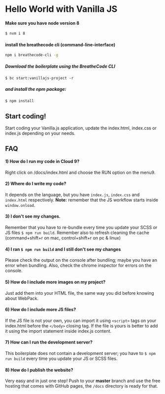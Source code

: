 # Hello World with Vanilla JS

#### Make sure you have node version 8
```sh
$ nvm i 8
```

#### install the breathecode cli (command-line-interface)
```sh
npm i breathecode-cli -g
```

##### Download the boilerplate using the BreatheCode CLI
```
$ bc start:vanillajs-project -r
```
##### and install the npm package:
```
$ npm install
```

## Start coding! 

Start coding your Vanilla.js application, update the index.html, index.css or index.js depending on your needs.

## FAQ

#### 1) How do I run my code in Cloud 9?
Right click on /docs/index.html and choose the RUN option on the menu9.

#### 2) Where do I write my code?
It depends on the language, but you have `index.js`, `index.css` and `index.html` respectively. 
__Note:__ remember that the JS workflow starts inside `window.onload`.

#### 3) I don't see my changes.
Remember that you have to re-bundle every time you update your SCSS or JS files `$ npm run build`. 
Remember also to refresh cleaning the cache (command+shift+r on mac, control+shift+r on pc & linux)

#### 4) I ran `$ npm run build` and I still don't see my changes
Please check the output on the console after bundling; maybe you have an error when bundling. 
Also, check the chrome inspector for errors on the console.

#### 5) How do I include more images on my project?
Just add them into your HTML file, the same way you did before knowing about WebPack.

#### 6) How do I include more JS files?
If the JS file is not your own, you can import it using `<script>` tags on your index.html before the `</body>` closing tag. If the file is yours is better to add it using the import statement inside index.js content.

#### 7) How can I run the development server?
This boilerplate does not contain a development server; you have to `$ npm run build` every time you update your JS or SCSS files.

#### 8) How do I publish the website?
Very easy and in just one step!  Push to your __master__ branch and use the free hosting that comes with GitHub pages, the `/docs` directory is ready for that.
